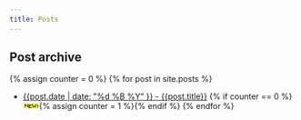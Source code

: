 ```yaml
---
title: Posts
---
```

## Post archive
{% assign counter = 0 %}
{% for post in site.posts %}
- [{{post.date | date: "%d %B %Y" }} - {{post.title}}]({{post.url}}) {% if counter == 0 %}![new post](/assets/gifs/new.gif){% assign counter = 1 %}{% endif %}
{% endfor %}
